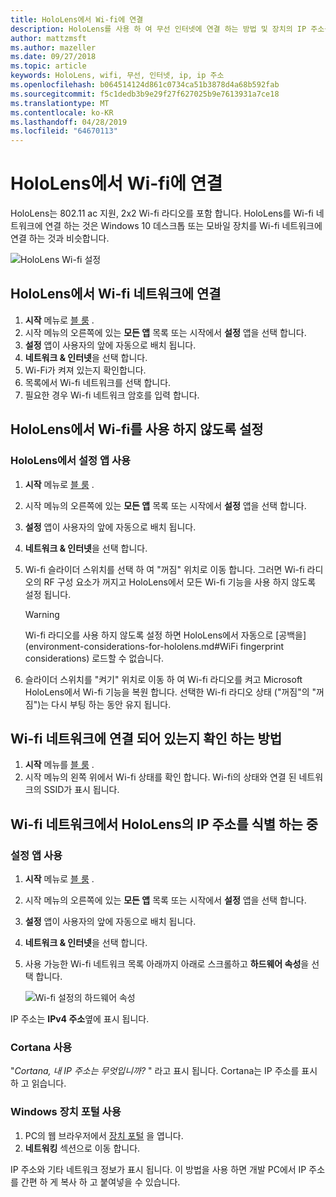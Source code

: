 ```yaml
---
title: HoloLens에서 Wi-fi에 연결
description: HoloLens를 사용 하 여 무선 인터넷에 연결 하는 방법 및 장치의 IP 주소를 식별 하는 방법에 대 한 지침입니다.
author: mattzmsft
ms.author: mazeller
ms.date: 09/27/2018
ms.topic: article
keywords: HoloLens, wifi, 무선, 인터넷, ip, ip 주소
ms.openlocfilehash: b064514124d861c0734ca51b3878d4a68b592fab
ms.sourcegitcommit: f5c1dedb3b9e29f27f627025b9e7613931a7ce18
ms.translationtype: MT
ms.contentlocale: ko-KR
ms.lasthandoff: 04/28/2019
ms.locfileid: "64670113"
---
```

# <a name="connecting-to-wi-fi-on-hololens"></a>HoloLens에서 Wi-fi에 연결

HoloLens는 802.11 ac 지원, 2x2 Wi-fi 라디오를 포함 합니다. HoloLens를 Wi-fi 네트워크에 연결 하는 것은 Windows 10 데스크톱 또는 모바일 장치를 Wi-fi 네트워크에 연결 하는 것과 비슷합니다.

![HoloLens Wi-fi 설정](images/wifi-hololens-600px.jpg)

## <a name="connecting-to-a-wi-fi-network-on-hololens"></a>HoloLens에서 Wi-fi 네트워크에 연결

1. **시작** 메뉴로 [블 룸](gestures.md#bloom) .
2. 시작 메뉴의 오른쪽에 있는 **모든 앱** 목록 또는 시작에서 **설정** 앱을 선택 합니다.
3. **설정** 앱이 사용자의 앞에 자동으로 배치 됩니다.
4. **네트워크 & 인터넷**을 선택 합니다.
5. Wi-Fi가 켜져 있는지 확인합니다.
6. 목록에서 Wi-fi 네트워크를 선택 합니다.
7. 필요한 경우 Wi-fi 네트워크 암호를 입력 합니다.

## <a name="disabling-wi-fi-on-hololens"></a>HoloLens에서 Wi-fi를 사용 하지 않도록 설정

### <a name="using-the-settings-app-on-hololens"></a>HoloLens에서 설정 앱 사용

1. **시작** 메뉴로 [블 룸](gestures.md#bloom) .
2. 시작 메뉴의 오른쪽에 있는 **모든 앱** 목록 또는 시작에서 **설정** 앱을 선택 합니다.
3. **설정** 앱이 사용자의 앞에 자동으로 배치 됩니다.
4. **네트워크 & 인터넷**을 선택 합니다.
5. Wi-fi 슬라이더 스위치를 선택 하 여 "꺼짐" 위치로 이동 합니다. 그러면 Wi-fi 라디오의 RF 구성 요소가 꺼지고 HoloLens에서 모든 Wi-fi 기능을 사용 하지 않도록 설정 됩니다. 

    >[!WARNING]
    >Wi-fi 라디오를 사용 하지 않도록 설정 하면 HoloLens에서 자동으로 [공백을](environment-considerations-for-hololens.md#WiFi fingerprint considerations) 로드할 수 없습니다.
    
6. 슬라이더 스위치를 "켜기" 위치로 이동 하 여 Wi-fi 라디오를 켜고 Microsoft HoloLens에서 Wi-fi 기능을 복원 합니다. 선택한 Wi-fi 라디오 상태 ("꺼짐"의 "꺼짐")는 다시 부팅 하는 동안 유지 됩니다.

## <a name="how-to-confirm-you-are-connected-to-a-wi-fi-network"></a>Wi-fi 네트워크에 연결 되어 있는지 확인 하는 방법

1. **시작** 메뉴를 [블 룸](gestures.md#bloom) .
2. 시작 메뉴의 왼쪽 위에서 Wi-fi 상태를 확인 합니다. Wi-fi의 상태와 연결 된 네트워크의 SSID가 표시 됩니다.

## <a name="identifying-the-ip-address-of-your-hololens-on-the-wi-fi-network"></a>Wi-fi 네트워크에서 HoloLens의 IP 주소를 식별 하는 중

### <a name="using-the-settings-app"></a>설정 앱 사용

1. **시작** 메뉴로 [블 룸](gestures.md#bloom) .
2. 시작 메뉴의 오른쪽에 있는 **모든 앱** 목록 또는 시작에서 **설정** 앱을 선택 합니다.
3. **설정** 앱이 사용자의 앞에 자동으로 배치 됩니다.
4. **네트워크 & 인터넷**을 선택 합니다.
5. 사용 가능한 Wi-fi 네트워크 목록 아래까지 아래로 스크롤하고 **하드웨어 속성**을 선택 합니다.

    ![Wi-fi 설정의 하드웨어 속성](images/wifi-hololens-hwdetails.jpg)

IP 주소는 **IPv4 주소**옆에 표시 됩니다.

### <a name="using-cortana"></a>Cortana 사용

"*Cortana, 내 IP 주소는 무엇입니까?* " 라고 표시 됩니다. Cortana는 IP 주소를 표시 하 고 읽습니다.

### <a name="using-windows-device-portal"></a>Windows 장치 포털 사용

1. PC의 웹 브라우저에서 [장치 포털](using-the-windows-device-portal.md#networking) 을 엽니다.
2. **네트워킹** 섹션으로 이동 합니다.

IP 주소와 기타 네트워크 정보가 표시 됩니다. 이 방법을 사용 하면 개발 PC에서 IP 주소를 간편 하 게 복사 하 고 붙여넣을 수 있습니다.
